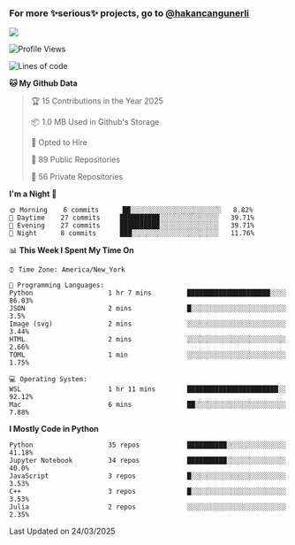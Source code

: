### For more ✨serious✨ projects, go to [@hakancangunerli](https://github.com/hakancangunerli)

![](https://github-readme-stats.vercel.app/api/top-langs/?username=johngunerli&layout=compact&hide=jupyter%20notebook,tex,html,shell,CSS,Ruby,Makefile,EmberScript,MATLAB,C&langs_count=6&exclude_repo=2015-csharp,gt_code,gsu_code,uga_code,uga_robotics)

<!--START_SECTION:waka-->
![Profile Views](http://img.shields.io/badge/Profile%20Views-0-blue)

![Lines of code](https://img.shields.io/badge/From%20Hello%20World%20I%27ve%20Written-481338%20lines%20of%20code-blue)

**🐱 My Github Data** 

> 🏆 15 Contributions in the Year 2025
 > 
> 📦 1.0 MB Used in Github's Storage 
 > 
> 💼 Opted to Hire
 > 
> 📜 89 Public Repositories 
 > 
> 🔑 56 Private Repositories  
 > 
**I'm a Night 🦉** 

```text
🌞 Morning    6 commits      ██░░░░░░░░░░░░░░░░░░░░░░░   8.82% 
🌆 Daytime    27 commits     ██████████░░░░░░░░░░░░░░░   39.71% 
🌃 Evening    27 commits     ██████████░░░░░░░░░░░░░░░   39.71% 
🌙 Night      8 commits      ███░░░░░░░░░░░░░░░░░░░░░░   11.76%

```


📊 **This Week I Spent My Time On** 

```text
⌚︎ Time Zone: America/New_York

💬 Programming Languages: 
Python                   1 hr 7 mins         █████████████████████░░░░   86.03% 
JSON                     2 mins              █░░░░░░░░░░░░░░░░░░░░░░░░   3.5% 
Image (svg)              2 mins              ░░░░░░░░░░░░░░░░░░░░░░░░░   3.44% 
HTML                     2 mins              ░░░░░░░░░░░░░░░░░░░░░░░░░   2.66% 
TOML                     1 min               ░░░░░░░░░░░░░░░░░░░░░░░░░   1.75%

💻 Operating System: 
WSL                      1 hr 11 mins        ███████████████████████░░   92.12% 
Mac                      6 mins              ██░░░░░░░░░░░░░░░░░░░░░░░   7.88%

```

**I Mostly Code in Python** 

```text
Python                   35 repos            ██████████░░░░░░░░░░░░░░░   41.18% 
Jupyter Notebook         34 repos            ██████████░░░░░░░░░░░░░░░   40.0% 
JavaScript               3 repos             █░░░░░░░░░░░░░░░░░░░░░░░░   3.53% 
C++                      3 repos             █░░░░░░░░░░░░░░░░░░░░░░░░   3.53% 
Julia                    2 repos             ░░░░░░░░░░░░░░░░░░░░░░░░░   2.35%

```



 Last Updated on 24/03/2025
<!--END_SECTION:waka-->


